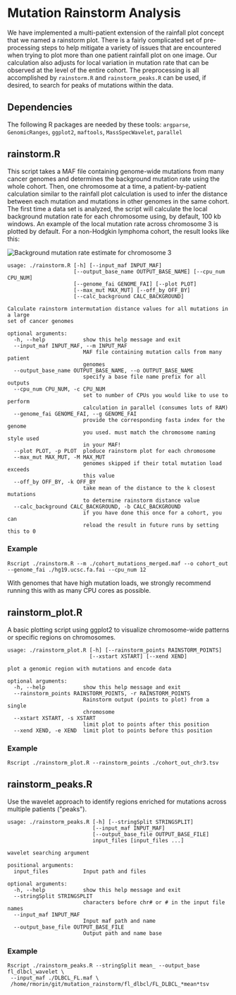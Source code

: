 # Mutation Rainstorm Analysis
We have implemented a multi-patient extension of the rainfall plot concept that we named a rainstorm plot. There is a fairly complicated set of pre-processing steps to help mitigate a variety of issues that are encountered when trying to plot more than one patient rainfall plot on one image. Our calculation also adjusts for local variation in mutation rate that can be observed at the level of the entire cohort. The preprocessing is all accomplished by ```rainstorm.R``` and ```rainstorm_peaks.R``` can be used, if desired, to search for peaks of mutations within the data. 

## Dependencies
The following R packages are needed by these tools:
```argparse```, ```GenomicRanges```, ```ggplot2```, ```maftools```, ```MassSpecWavelet```, ```parallel```

## rainstorm.R 
This script takes a MAF file containing genome-wide mutations from many cancer genomes and determines the background mutation rate using the whole cohort. Then, one chromosome at a time, a patient-by-patient calculation similar to the rainfall plot calculation is used to infer the distance between each mutation and mutations in other genomes in the same cohort. The first time a data set is analyzed, the script will calculate the local background mutation rate for each chromosome using, by default, 100 kb windows. An example of the local mutation rate across chromosome 3 is plotted by default. For a non-Hodgkin lymphoma cohort, the result looks like this:

![Background mutation rate estimate for chromosome 3](images/FL_DLBCL_chr3_background.png)


```
usage: ./rainstorm.R [-h] [--input_maf INPUT_MAF]
                     [--output_base_name OUTPUT_BASE_NAME] [--cpu_num CPU_NUM]
                     [--genome_fai GENOME_FAI] [--plot PLOT]
                     [--max_mut MAX_MUT] [--off_by OFF_BY]
                     [--calc_background CALC_BACKGROUND]

Calculate rainstorm intermutation distance values for all mutations in a large
set of cancer genomes

optional arguments:
  -h, --help            show this help message and exit
  --input_maf INPUT_MAF, --m INPUT_MAF
                        MAF file containing mutation calls from many patient
                        genomes
  --output_base_name OUTPUT_BASE_NAME, --o OUTPUT_BASE_NAME
                        specify a base file name prefix for all outputs
  --cpu_num CPU_NUM, -c CPU_NUM
                        set to number of CPUs you would like to use to perform
                        calculation in parallel (consumes lots of RAM)
  --genome_fai GENOME_FAI, --g GENOME_FAI
                        provide the corresponding fasta index for the genome
                        you used. must match the chromosome naming style used
                        in your MAF!
  --plot PLOT, -p PLOT  ploduce rainstorm plot for each chromosome
  --max_mut MAX_MUT, -M MAX_MUT
                        genomes skipped if their total mutation load exceeds
                        this value
  --off_by OFF_BY, -k OFF_BY
                        take mean of the distance to the k closest mutations
                        to determine rainstorm distance value
  --calc_background CALC_BACKGROUND, -b CALC_BACKGROUND
                        if you have done this once for a cohort, you can
                        reload the result in future runs by setting this to 0

```
### Example
```
Rscript ./rainstorm.R --m ./cohort_mutations_merged.maf --o cohort_out --genome_fai ./hg19.ucsc.fa.fai --cpu_num 12
```
With genomes that have high mutation loads, we strongly recommend running this with as many CPU cores as possible.

## rainstorm_plot.R 
A basic plotting script using ggplot2 to visualize chromosome-wide patterns or specific regions on chromosomes.

```
usage: ./rainstorm_plot.R [-h] [--rainstorm_points RAINSTORM_POINTS]
                          [--xstart XSTART] [--xend XEND]

plot a genomic region with mutations and encode data

optional arguments:
  -h, --help            show this help message and exit
  --rainstorm_points RAINSTORM_POINTS, -r RAINSTORM_POINTS
                        Rainstorm output (points to plot) from a single
                        chromosome
  --xstart XSTART, -s XSTART
                        limit plot to points after this position
  --xend XEND, -e XEND  limit plot to points before this position
```
### Example
```
Rscript ./rainstorm_plot.R --rainstorm_points ./cohort_out_chr3.tsv
```
## rainstorm_peaks.R
Use the wavelet approach to identify regions enriched for mutations across multiple patients ("peaks").

```
usage: ./rainstorm_peaks.R [-h] [--stringSplit STRINGSPLIT]
                           [--input_maf INPUT_MAF]
                           [--output_base_file OUTPUT_BASE_FILE]
                           input_files [input_files ...]

wavelet searching argument

positional arguments:
  input_files           Input path and files

optional arguments:
  -h, --help            show this help message and exit
  --stringSplit STRINGSPLIT
                        characters before chr# or # in the input file names
  --input_maf INPUT_MAF
                        Input maf path and name
  --output_base_file OUTPUT_BASE_FILE
                        Output path and name base
```

### Example
```
Rscript ./rainstorm_peaks.R --stringSplit mean_ --output_base fl_dlbcl_wavelet \
 --input_maf ./DLBCL_FL.maf \
 /home/rmorin/git/mutation_rainstorm/fl_dlbcl/FL_DLBCL_*mean*tsv
```

